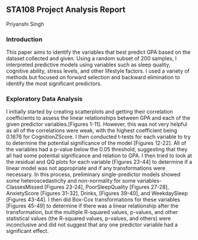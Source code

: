 ## STA108 Project Analysis Report
Priyanshi Singh

### Introduction
This paper aims to identify the variables that best predict GPA based on the dataset collected and given. Using a random subset of 200 samples, I interpreted predictive models using variables such as sleep quality, cognitive ability, stress levels, and other lifestyle factors. I used a variety of methods but focused on forward selection and backward elimination to identify the most significant predictors.

 ### Exploratory Data Analysis
 I initially started by creating scatterplots and getting their correlation coefficients to assess the linear relationships between GPA and each of the given predictor variables.[Figures 1-11]. However, this was not very helpful as all of the correlations were weak, with the highest coefficient being 0.1676 for CognitionZScore. I then conducted t-tests for each variable to try to determine the potential significance of the model [Figures 12-22]. All of the variables had a p-value below the 0.05 threshold, suggesting that they all had some potential significance and relation to GPA. I then tried to look at the residual and QQ plots for each variable [Figures 23-44] to determine if a linear model was not appropriate and if any transformations were necessary. In this process, preliminary single-predictor models showed some heteroscedasticity and non-normality for some variables- ClassesMissed [Figures 23-24], PoorSleepQuality [Figures 27-28], AnxietyScore [Figures 31-32], Drinks, [Figures 39-40], and WeekdaySleep [Figures 43-44]. I then did Box-Cox transformations for these variables [Figures 45-49] to determine if there was a linear relationship after the transformation, but the multiple R-squared values, p-values, and other statistical values (the R-squared values, p-values, and others) were inconclusive and did not suggest that any one predictor variable had a significant effect.
